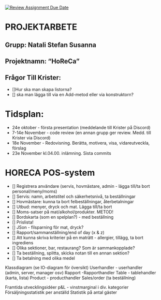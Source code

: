 [![Review Assignment Due Date](https://classroom.github.com/assets/deadline-readme-button-22041afd0340ce965d47ae6ef1cefeee28c7c493a6346c4f15d667ab976d596c.svg)](https://classroom.github.com/a/V-_DqTse)
# PROJEKTARBETE

## Grupp: Natali Stefan Susanna 
## Projektnamn: “HoReCa”

## Frågor Till Krister: 
- []Hur ska man skapa listorna? 
- [] ska man lägga till via en Add-metod eller via konstruktorn? 
 


# Tidsplan:

- 24e oktober - första presentation (meddelande till Krister på Discord)
- 7-14e November - code review (en annan grupp ger review. Medd. till Krister via Discord)
- 18e November - Redovisning. Berätta, motivera, visa, vidareutveckla, förslag
- 23e November kl.04.00. inlämning. Sista commits

# HORECA POS-system

- [] Registrera användare (servis, hovmästare, admin - lägga till/ta bort personal/meny/moms)
- [] Servis: namn, arbetstitel och säkerhetsnivå, ta beställningar
- [] Hovmästare: kunna ta bort felbeställningar, återbetalningar
- [] Utbud: menyer, dryck och mat. Lägga till/ta bort
- [] Moms-satser på mat/alkohol/produkter. METOD!
- [] Bordskarta (som en spelplan?) - med beställning
- [] Prislista!
- [] JSon - filsparning för mat, dryck?
- [] Rapport/sammanställning/end of day (x & z)
- [] Att kunna skriva kriterier på en maträtt - allergier, tillägg, ta bort ingrediens
- [] Olika sektioner, bar, restaurang? Som är sammankopplade?
- [] Ta beställning, splitta, skicka notan till en annan sektion?
- [] Ta betalning med olika medel

Klassdiagram (se IO-diagram för översikt)
Userhandler - userhandler (admin, server, manager osv)
Rapport -Rapporthandler
Table - tablehandler (karta, lista)
Product - producthandler
Sales/order (ta beställning)


Framtida utvecklingsidéer
p&L -  vinstmarginal i div. kategorier
Försäljningsstatistik per anställd
Statistik på antal gäster
